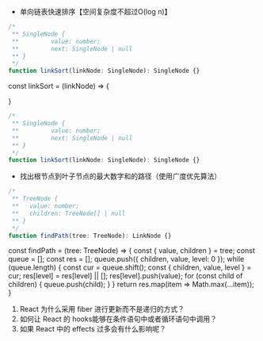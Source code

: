 - 单向链表快速排序【空间复杂度不超过O(log n)】

```ts
/*
 ** SingleNode {
 **         value: number;
 **         next: SingleNode | null
 ** }
 */
function linkSort(linkNode: SingleNode): SingleNode {}
```
const linkSort = (linkNode) => {
  
}

```ts
/*
 ** SingleNode {
 **         value: number;
 **         next: SingleNode | null
 ** }
 */
function linkSort(linkNode: SingleNode): SingleNode {}
```

- 找出根节点到叶子节点的最大数字和的路径（使用广度优先算法）

```ts
/*
 ** TreeNode {
 **   value: number;
 **   children: TreeNode[] | null
 ** }
 */
function findPath(tree: TreeNode): LinkNode {}

```
const findPath = (tree: TreeNode) => {
  const { value, children } = tree;
  const queue = [];
  const res = [];
  queue.push({ children, value, level: 0 });
  while (queue.length) {
    const cur = queue.shift();
    const { children, value, level } = cur;
    res[level] = res[level] || [];
    res[level].push(value);
    for (const child of children) {
      queue.push(child);
    }
  }
  return res.map(item => Math.max(...item));
}

1. React 为什么采用 fiber 进行更新而不是递归的方式？
2. 如何让 React 的 hooks能够在条件语句中或者循环语句中调用？
3. 如果 React 中的 effects 过多会有什么影响呢？
